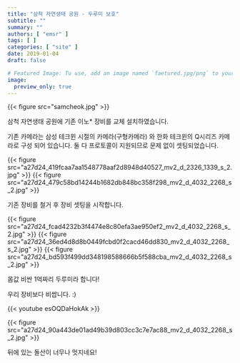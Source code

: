 ```yaml
---
title: "삼척 자연생태 공원 - 두루미 보호"
subtitle: ""
summary: ""
authors: [ "emsr" ]
tags: [ ]
categories: [ "site" ]
date: 2019-01-04
draft: false

# Featured Image: Tu use, add an image named `faetured.jpg/png` to your page's folder.
image:
  preview_only: true
---
```


{{< figure src="samcheok.jpg" >}}

삼척 자연생태 공원에 기존 이노* 장비를 교체 설치하였습니다.

기존 카메라는 삼성 테크윈 시절의 카메라(구형카메라) 와 한화 테크윈의 Q시리즈 카메라로 구성 되어 있습니다. 둘 다 프로토콜이 지원되므로 문제 없이 셋팅되었습니다.

{{< figure src="a27d24_419fcaa7aa1548778aaf2d8948d40527_mv2_d_2326_1339_s_2.jpg" >}}
{{< figure src="a27d24_479c58bd14244b1682db848bc358f298_mv2_d_4032_2268_s_2.jpg" >}}

기존 장비를 철거 후 장비 셋팅을 시작합니다.

{{< figure src="a27d24_fcad4232b3f4474e8c80efa3ae950ef2_mv2_d_4032_2268_s_2.jpg" >}}
{{< figure src="a27d24_36ed4d8d8b0449fcbd0f2cacd46dd830_mv2_d_4032_2268_s_2.jpg" >}}
{{< figure src="a27d24_bd593f499dd348198588666b5f588cba_mv2_d_4032_2268_s_2.jpg" >}}

몸값 비싼 1억짜리 두루미라 합니다!

우리 장비보다 비쌉니다. :)

{{< youtube esOQDaHokAk >}}

{{< figure src="a27d24_90a443de01ad49b39d803cc3c7e7ac88_mv2_d_4032_2268_s_2.jpg" >}}

뒤에 있는 돌산이 너무나 멋지네요!

